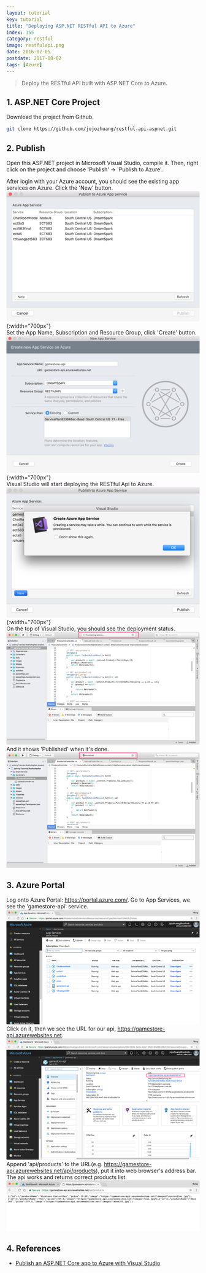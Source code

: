 ```yaml
---
layout: tutorial
key: tutorial
title: "Deploying ASP.NET RESTful API to Azure"
index: 155
category: restful
image: restfulapi.png
date: 2016-07-05
postdate: 2017-08-02
tags: [Azure]
---
```


> Deploy the RESTful API built with ASP.NET Core to Azure.

## 1. ASP.NET Core Project
Download the project from Github.
```sh
git clone https://github.com/jojozhuang/restful-api-aspnet.git
```

## 2. Publish
Open this ASP.NET project in Microsoft Visual Studio, compile it. Then, right click on the project and choose 'Publish' -> 'Publish to Azure'.

After login with your Azure account, you should see the existing app services on Azure. Click the 'New' button.
![image](/public/tutorials/155/app_services.png){:width="700px"}  
Set the App Name, Subscription and Resource Group, click 'Create' button.
![image](/public/tutorials/155/create.png){:width="700px"}  
Visual Studio will start deploying the RESTful Api to Azure.
![image](/public/tutorials/155/warn.png){:width="700px"}  
On the top of Visual Studio, you should see the deployment status.
![image](/public/tutorials/155/deploying.png)  
And it shows 'Published' when it's done.
![image](/public/tutorials/155/published.png)

## 3. Azure Portal
Log onto Azure Portal: https://portal.azure.com/. Go to App Services, we see the 'gamestore-api' service.
![image](/public/tutorials/155/gamestore_api.png)
Click on it, then we see the URL for our api, https://gamestore-api.azurewebsites.net.
![image](/public/tutorials/155/url.png)
Append 'api/products' to the URL(e.g. https://gamestore-api.azurewebsites.net/api/products), put it into web browser's address bar. The api works and returns correct products list.
![image](/public/tutorials/155/test.png)  

## 4. References
* [Publish an ASP.NET Core app to Azure with Visual Studio](https://docs.microsoft.com/en-us/aspnet/core/tutorials/publish-to-azure-webapp-using-vs?view=aspnetcore-2.1)
